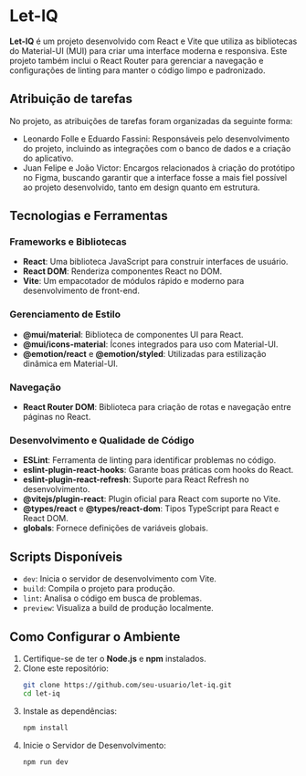 # Let-IQ

**Let-IQ** é um projeto desenvolvido com React e Vite que utiliza as bibliotecas do Material-UI (MUI) para criar uma interface moderna e responsiva. Este projeto também inclui o React Router para gerenciar a navegação e configurações de linting para manter o código limpo e padronizado.

## Atribuição de tarefas

No projeto, as atribuições de tarefas foram organizadas da seguinte forma:

- Leonardo Folle e Eduardo Fassini: Responsáveis pelo desenvolvimento do projeto, incluindo as integrações com o banco de dados e a criação do aplicativo.
- Juan Felipe e João Victor: Encargos relacionados à criação do protótipo no Figma, buscando garantir que a interface fosse a mais fiel possível ao projeto desenvolvido, tanto em design quanto em estrutura.

## Tecnologias e Ferramentas

### Frameworks e Bibliotecas
- **React**: Uma biblioteca JavaScript para construir interfaces de usuário.
- **React DOM**: Renderiza componentes React no DOM.
- **Vite**: Um empacotador de módulos rápido e moderno para desenvolvimento de front-end.

### Gerenciamento de Estilo
- **@mui/material**: Biblioteca de componentes UI para React.
- **@mui/icons-material**: Ícones integrados para uso com Material-UI.
- **@emotion/react** e **@emotion/styled**: Utilizadas para estilização dinâmica em Material-UI.

### Navegação
- **React Router DOM**: Biblioteca para criação de rotas e navegação entre páginas no React.

### Desenvolvimento e Qualidade de Código
- **ESLint**: Ferramenta de linting para identificar problemas no código.
- **eslint-plugin-react-hooks**: Garante boas práticas com hooks do React.
- **eslint-plugin-react-refresh**: Suporte para React Refresh no desenvolvimento.
- **@vitejs/plugin-react**: Plugin oficial para React com suporte no Vite.
- **@types/react** e **@types/react-dom**: Tipos TypeScript para React e React DOM.
- **globals**: Fornece definições de variáveis globais.

## Scripts Disponíveis

- `dev`: Inicia o servidor de desenvolvimento com Vite.
- `build`: Compila o projeto para produção.
- `lint`: Analisa o código em busca de problemas.
- `preview`: Visualiza a build de produção localmente.

## Como Configurar o Ambiente

1. Certifique-se de ter o **Node.js** e **npm** instalados.
2. Clone este repositório:
   ```bash
   git clone https://github.com/seu-usuario/let-iq.git
   cd let-iq
3. Instale as dependências:
   ```bash
   npm install
   ```
4. Inicie o Servidor de Desenvolvimento:
   ```bash
   npm run dev
   ```
